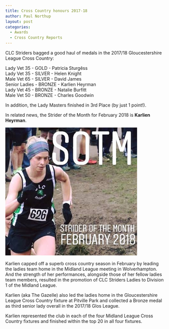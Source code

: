```yaml
---
title: Cross Country honours 2017-18
author: Paul Northup
layout: post
categories:
  - Awards
  - Cross Country Reports
---
```

CLC Striders bagged a good haul of medals in the 2017/18 Gloucestershire League Cross Country:

Lady Vet 35 - GOLD - Patricia Sturgêss  
Lady Vet 35 - SILVER - Helen Knight  
Male Vet 65 - SILVER - David James <span class="text_exposed_show"><br /> Senior Ladies - BRONZE - Karlien Heyrman<br /> Lady Vet 45 - BRONZE - Natalie Burfitt<br /> Male Vet 50 - BRONZE - Charles Goodwin </span>

In addition, the Lady Masters finished in 3rd Place (by just 1 point!).

In related news, the Strider of the Month for February 2018 is **Karlien Heyrman**.

<img src="/Images/2018/03/Karlien-SOTM-2.18-cropped.jpg" alt="Karlien-SOTM-2.18-cropped" alt="Karlien Heyrman strider of the month"/>

Karlien capped off a superb cross country season in February by leading the ladies team home in the Midland League meeting in Wolverhampton. And the strength of her performances, alongside those of her fellow ladies team members, resulted in the promotion of CLC Striders Ladies to Division 1 of the Midland League.

Karlien (aka The Gazelle) also led the ladies home in the Gloucestershire League Cross Country fixture at Pitville Park and collected a Bronze medal as third senior lady overall in the 2017/18 Glos League.

Karlien represented the club in each of the four Midland League Cross Country fixtures and finished within the top 20 in all four fixtures.
